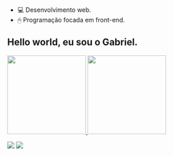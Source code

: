 - 💻 Desenvolvimento web.
- 🖱  Programação focada em front-end.


## Hello world, eu sou o Gabriel.
 <div>
  <a href="https://github.com/GabrielLeandroSilva">
  <img height="180em" src="https://github-readme-stats.vercel.app/api?username=GabrielLeandroSilva&show_icons=true&theme=tokyonight&include_all_commits=true&count_private=true"/>
  <img height="180em" src="https://github-readme-stats.vercel.app/api/top-langs/?username=GabrielLeandroSilva&layout=compact&langs_count=7&theme=tokyonight"/>
</div>

<div> 
 
  <a href = "mailto:gleandro0795@gmail.com"><img src="https://img.shields.io/badge/-Gmail-%23333?style=for-the-badge&logo=gmail&logoColor=red" target=""></a>
  <a href="https://www.linkedin.com/in/gleandro0795/" target="_blank"><img src="https://img.shields.io/badge/-LinkedIn-%230077B5?style=for-the-badge&logo=linkedin&logoColor=white" target=""></a> 
 
 
 
</div>
